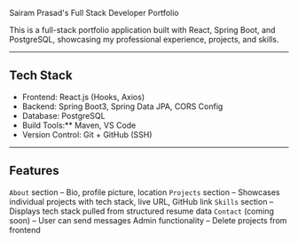 Sairam Prasad's Full Stack Developer Portfolio

This is a full-stack portfolio application built with React, Spring Boot, and PostgreSQL, showcasing my professional experience, projects, and skills.

---

##  Tech Stack

- Frontend: React.js (Hooks, Axios)
- Backend: Spring Boot3, Spring Data JPA, CORS Config
- Database: PostgreSQL
- Build Tools:** Maven, VS Code
- Version Control: Git + GitHub (SSH)

---

## Features

`About` section – Bio, profile picture, location
`Projects` section – Showcases individual projects with tech stack, live URL, GitHub link
`Skills` section – Displays tech stack pulled from structured resume data
`Contact` (coming soon) – User can send messages
Admin functionality – Delete projects from frontend
